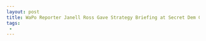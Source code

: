 ```yaml
---
layout: post
title: WaPo Reporter Janell Ross Gave Strategy Briefing at Secret Dem Gathering
tags:
 -
---
```


